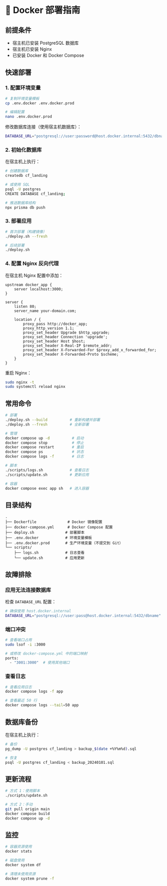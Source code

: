 # 🐳 Docker 部署指南

## 前提条件

- 宿主机已安装 PostgreSQL 数据库
- 宿主机已安装 Nginx
- 已安装 Docker 和 Docker Compose

## 快速部署

### 1. 配置环境变量

```bash
# 复制环境变量模板
cp .env.docker .env.docker.prod

# 编辑配置
nano .env.docker.prod
```

修改数据库连接（使用宿主机数据库）：
```bash
DATABASE_URL="postgresql://user:password@host.docker.internal:5432/dbname?schema=public"
```

### 2. 初始化数据库

在宿主机上执行：
```bash
# 创建数据库
createdb cf_landing

# 或使用 SQL
psql -U postgres
CREATE DATABASE cf_landing;

# 推送数据库结构
npx prisma db push
```

### 3. 部署应用

```bash
# 首次部署（构建镜像）
./deploy.sh --fresh

# 后续部署
./deploy.sh
```

### 4. 配置 Nginx 反向代理

在宿主机 Nginx 配置中添加：

```nginx
upstream docker_app {
    server localhost:3000;
}

server {
    listen 80;
    server_name your-domain.com;

    location / {
        proxy_pass http://docker_app;
        proxy_http_version 1.1;
        proxy_set_header Upgrade $http_upgrade;
        proxy_set_header Connection 'upgrade';
        proxy_set_header Host $host;
        proxy_set_header X-Real-IP $remote_addr;
        proxy_set_header X-Forwarded-For $proxy_add_x_forwarded_for;
        proxy_set_header X-Forwarded-Proto $scheme;
    }
}
```

重启 Nginx：
```bash
sudo nginx -t
sudo systemctl reload nginx
```

## 常用命令

```bash
# 部署
./deploy.sh --build          # 重新构建并部署
./deploy.sh --fresh          # 全新部署

# 管理
docker compose up -d          # 启动
docker compose stop           # 停止
docker compose restart        # 重启
docker compose ps             # 状态
docker compose logs -f        # 日志

# 脚本
./scripts/logs.sh            # 查看日志
./scripts/update.sh          # 更新应用

# 容器
docker compose exec app sh   # 进入容器
```

## 目录结构

```
.
├── Dockerfile              # Docker 镜像配置
├── docker-compose.yml      # Docker Compose 配置
├── deploy.sh              # 部署脚本
├── .env.docker            # 环境变量模板
├── .env.docker.prod       # 生产环境变量（不提交到 Git）
└── scripts/
    ├── logs.sh            # 日志查看
    └── update.sh          # 应用更新
```

## 故障排除

### 应用无法连接数据库

检查 `DATABASE_URL` 配置：
```bash
# 确保使用 host.docker.internal
DATABASE_URL="postgresql://user:pass@host.docker.internal:5432/dbname"
```

### 端口冲突

```bash
# 查看端口占用
sudo lsof -i :3000

# 或修改 docker-compose.yml 中的端口映射
ports:
  - "3001:3000"  # 使用其他端口
```

### 查看日志

```bash
# 查看应用日志
docker compose logs -f app

# 查看最近 50 行
docker compose logs --tail=50 app
```

## 数据库备份

在宿主机上执行：
```bash
# 备份
pg_dump -U postgres cf_landing > backup_$(date +%Y%m%d).sql

# 恢复
psql -U postgres cf_landing < backup_20240101.sql
```

## 更新流程

```bash
# 方式 1：使用脚本
./scripts/update.sh

# 方式 2：手动
git pull origin main
docker compose build
docker compose up -d
```

## 监控

```bash
# 容器资源使用
docker stats

# 磁盘使用
docker system df

# 清理未使用资源
docker system prune -f
```

